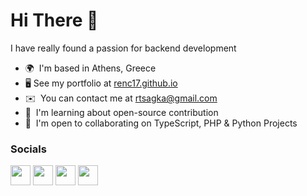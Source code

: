 Hi There 👋
=====================

I have really found a passion for backend development

*   🌍  I'm based in Athens, Greece
*   🖥️  See my portfolio at [renc17.github.io](http://renc17.github.io/)
*   ✉️  You can contact me at [rtsagka@gmail.com](mailto:rtsagka@gmail.com)
*   🧠  I'm learning about open-source contribution
*   🤝  I'm open to collaborating on TypeScript, PHP & Python Projects

### Socials
                  
<p align="left"> <a href="https://discord.com/users/renc#5391" target="_blank" rel="noreferrer"><img src="https://raw.githubusercontent.com/danielcranney/readme-generator/main/public/icons/socials/discord.svg" width="32" height="32" /></a> <a href="https://www.github.com/Renc17" target="_blank" rel="noreferrer"><img src="https://raw.githubusercontent.com/danielcranney/readme-generator/main/public/icons/socials/github-dark.svg" width="32" height="32" /></a> <a href="http://www.instagram.com/tsagkaa" target="_blank" rel="noreferrer"><img src="https://raw.githubusercontent.com/danielcranney/readme-generator/main/public/icons/socials/instagram.svg" width="32" height="32" /></a> <a href="https://www.linkedin.com/in/rena-canga-723542244" target="_blank" rel="noreferrer"><img src="https://raw.githubusercontent.com/danielcranney/readme-generator/main/public/icons/socials/linkedin.svg" width="32" height="32" /></a></p>
